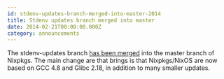 ```yaml
---
id: stdenv-updates-branch-merged-into-master-2014
title: Stdenv updates branch merged into master
date: 2014-02-21T00:00:00.000Z
category: announcements
---
```


The stdenv-updates branch [has been merged](https://github.com/NixOS/nixpkgs/commit/668310a2b578d57a59dad7481db651ab3a258256) into the master branch of Nixpkgs. The main change are that brings is that Nixpkgs/NixOS are now based on GCC 4.8 and Glibc 2.18, in addition to many smaller updates.

